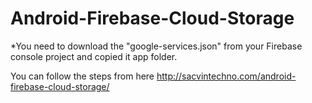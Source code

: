 # Android-Firebase-Cloud-Storage

*You need to download the "google-services.json" from your Firebase console project and copied it app folder.

You can follow the steps from here
http://sacvintechno.com/android-firebase-cloud-storage/
